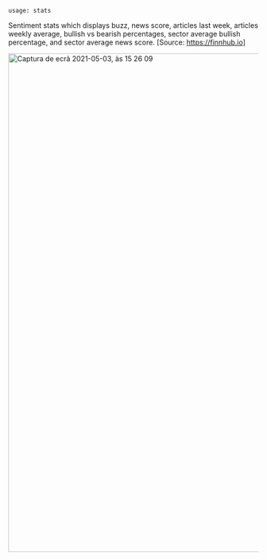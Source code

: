 ```
usage: stats
```
Sentiment stats which displays buzz, news score, articles last week, articles weekly average, bullish vs bearish percentages, sector average bullish percentage, and sector average news score. [Source: https://finnhub.io]

<img width="1003" alt="Captura de ecrã 2021-05-03, às 15 26 09" src="https://user-images.githubusercontent.com/25267873/116888922-e9b94c80-ac23-11eb-959e-be24c79488a3.png">
